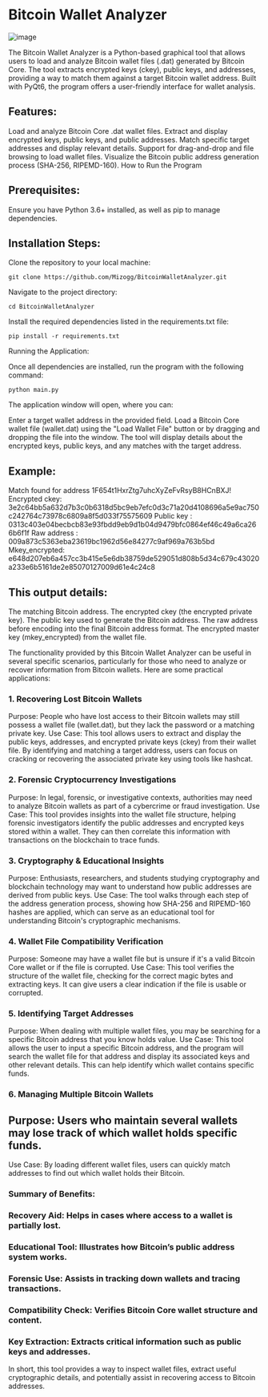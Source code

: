 
# Bitcoin Wallet Analyzer

![image](https://github.com/user-attachments/assets/eab74db8-c8f4-4b80-85a8-fcceafcd1ac6)

The Bitcoin Wallet Analyzer is a Python-based graphical tool that allows users to load and analyze Bitcoin wallet files (.dat) generated by Bitcoin Core. The tool extracts encrypted keys (ckey), public keys, and addresses, providing a way to match them against a target Bitcoin wallet address. Built with PyQt6, the program offers a user-friendly interface for wallet analysis.

## Features:
Load and analyze Bitcoin Core .dat wallet files.
Extract and display encrypted keys, public keys, and public addresses.
Match specific target addresses and display relevant details.
Support for drag-and-drop and file browsing to load wallet files.
Visualize the Bitcoin public address generation process (SHA-256, RIPEMD-160).
How to Run the Program

## Prerequisites:
Ensure you have Python 3.6+ installed, as well as pip to manage dependencies.

## Installation Steps:
Clone the repository to your local machine:

```
git clone https://github.com/Mizogg/BitcoinWalletAnalyzer.git
```

Navigate to the project directory:

```
cd BitcoinWalletAnalyzer
```

Install the required dependencies listed in the requirements.txt file:

```
pip install -r requirements.txt
```

Running the Application:

Once all dependencies are installed, run the program with the following command:

```
python main.py
```

The application window will open, where you can:

Enter a target wallet address in the provided field.
Load a Bitcoin Core wallet file (wallet.dat) using the "Load Wallet File" button or by dragging and dropping the file into the window.
The tool will display details about the encrypted keys, public keys, and any matches with the target address.

## Example:

Match found for address 1F654t1HxrZtg7uhcXyZeFvRsyB8HCnBXJ!
Encrypted ckey: 3e2c64bb5a632d7b3c0b6318d5bc9eb7efc0d3c71a20d4108696a5e9ac750c242764c73978c6809a8f5d033f75575609
Public key    : 0313c403e04becbcb83e93fbdd9eb9d1b04d9479bfc0864ef46c49a6ca266b6f1f
Raw address   : 009a873c5363eba23619bc1962d56e84277c9af969a763b5bd
Mkey_encrypted: e648d207eb6a457cc3b415e5e6db38759de529051d808b5d34c679c43020a233e6b5161de2e85070127009d61e4c24c8

## This output details:

The matching Bitcoin address.
The encrypted ckey (the encrypted private key).
The public key used to generate the Bitcoin address.
The raw address before encoding into the final Bitcoin address format.
The encrypted master key (mkey_encrypted) from the wallet file.


The functionality provided by this Bitcoin Wallet Analyzer can be useful in several specific scenarios, particularly for those who need to analyze or recover information from Bitcoin wallets. Here are some practical applications:

### 1. Recovering Lost Bitcoin Wallets
Purpose: People who have lost access to their Bitcoin wallets may still possess a wallet file (wallet.dat), but they lack the password or a matching private key.
Use Case: This tool allows users to extract and display the public keys, addresses, and encrypted private keys (ckey) from their wallet file. By identifying and matching a target address, users can focus on cracking or recovering the associated private key using tools like hashcat.
### 2. Forensic Cryptocurrency Investigations
Purpose: In legal, forensic, or investigative contexts, authorities may need to analyze Bitcoin wallets as part of a cybercrime or fraud investigation.
Use Case: This tool provides insights into the wallet file structure, helping forensic investigators identify the public addresses and encrypted keys stored within a wallet. They can then correlate this information with transactions on the blockchain to trace funds.
### 3. Cryptography & Educational Insights
Purpose: Enthusiasts, researchers, and students studying cryptography and blockchain technology may want to understand how public addresses are derived from public keys.
Use Case: The tool walks through each step of the address generation process, showing how SHA-256 and RIPEMD-160 hashes are applied, which can serve as an educational tool for understanding Bitcoin's cryptographic mechanisms.
### 4. Wallet File Compatibility Verification
Purpose: Someone may have a wallet file but is unsure if it's a valid Bitcoin Core wallet or if the file is corrupted.
Use Case: This tool verifies the structure of the wallet file, checking for the correct magic bytes and extracting keys. It can give users a clear indication if the file is usable or corrupted.
### 5. Identifying Target Addresses
Purpose: When dealing with multiple wallet files, you may be searching for a specific Bitcoin address that you know holds value.
Use Case: This tool allows the user to input a specific Bitcoin address, and the program will search the wallet file for that address and display its associated keys and other relevant details. This can help identify which wallet contains specific funds.
### 6. Managing Multiple Bitcoin Wallets
## Purpose: Users who maintain several wallets may lose track of which wallet holds specific funds.
Use Case: By loading different wallet files, users can quickly match addresses to find out which wallet holds their Bitcoin.
### Summary of Benefits:
### Recovery Aid: Helps in cases where access to a wallet is partially lost.
### Educational Tool: Illustrates how Bitcoin’s public address system works.
### Forensic Use: Assists in tracking down wallets and tracing transactions.
### Compatibility Check: Verifies Bitcoin Core wallet structure and content.
### Key Extraction: Extracts critical information such as public keys and addresses.
In short, this tool provides a way to inspect wallet files, extract useful cryptographic details, and potentially assist in recovering access to Bitcoin addresses.

